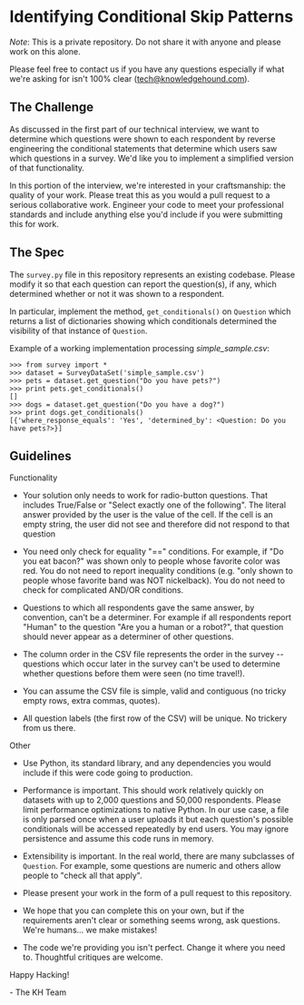 Identifying Conditional Skip Patterns
=====================================

*Note*: This is a private repository. Do not share it with anyone and please work on this alone.

Please feel free to contact us if you have any questions especially if what we're asking for isn't 100% clear (tech@knowledgehound.com).

The Challenge
-------------

As discussed in the first part of our technical interview, we want to determine which questions were shown to each respondent by reverse engineering the conditional statements that determine which users saw which questions in a survey. We'd like you to implement a simplified version of that functionality.

In this portion of the interview, we're interested in your craftsmanship: the quality of your work. Please treat this as you would a pull request to a serious collaborative work. Engineer your code to meet your professional standards and include anything else you'd include if you were submitting this for work.

The Spec
--------

The `survey.py` file in this repository represents an existing codebase. Please modify it so that each question can report the question(s), if any, which determined whether or not it was shown to a respondent.

In particular, implement the method, `get_conditionals()` on `Question` which returns a list of dictionaries showing which conditionals determined the visibility of that instance of `Question`.

Example of a working implementation processing *simple_sample.csv*:

    >>> from survey import *
    >>> dataset = SurveyDataSet('simple_sample.csv')
    >>> pets = dataset.get_question("Do you have pets?")
    >>> print pets.get_conditionals()
    []
    >>> dogs = dataset.get_question("Do you have a dog?")
    >>> print dogs.get_conditionals()
    [{'where_response_equals': 'Yes', 'determined_by': <Question: Do you have pets?>}]

Guidelines
----------

Functionality

 - Your solution only needs to work for radio-button questions. That includes True/False or "Select exactly one of the following". The literal answer provided by the user is the value of the cell. If the cell is an empty string, the user did not see and therefore did not respond to that question

 - You need only check for equality "==" conditions. For example, if "Do you eat bacon?" was shown only to people whose favorite color was red. You do not need to report inequality conditions (e.g. "only shown to people whose favorite band was NOT nickelback). You do not need to check for complicated AND/OR conditions.

 - Questions to which all respondents gave the same answer, by convention, can't be a determiner. For example if all respondents report "Human" to the question "Are you a human or a robot?", that question should never appear as a determiner of other questions.

 - The column order in the CSV file represents the order in the survey -- questions which occur later in the survey can't be used to determine whether questions before them were seen (no time travel!).

 - You can assume the CSV file is simple, valid and contiguous (no tricky empty rows, extra commas, quotes).

 - All question labels (the first row of the CSV) will be unique. No trickery from us there.

Other

 - Use Python, its standard library, and any dependencies you would include if this were code going to production.

 - Performance is important. This should work relatively quickly on datasets with up to 2,000 questions and 50,000 respondents. Please limit performance optimizations to native Python. In our use case, a file is only parsed once when a user uploads it but each question's possible conditionals will be accessed repeatedly by end users. You may ignore persistence and assume this code runs in memory.

 - Extensibility is important. In the real world, there are many subclasses of `Question`. For example, some questions are numeric and others allow people to "check all that apply".

 - Please present your work in the form of a pull request to this repository.

 - We hope that you can complete this on your own, but if the requirements aren't clear or something seems wrong, ask questions. We're humans... we make mistakes!

 - The code we're providing you isn't perfect. Change it where you need to. Thoughtful critiques are welcome.

 Happy Hacking!

   \- The KH Team
